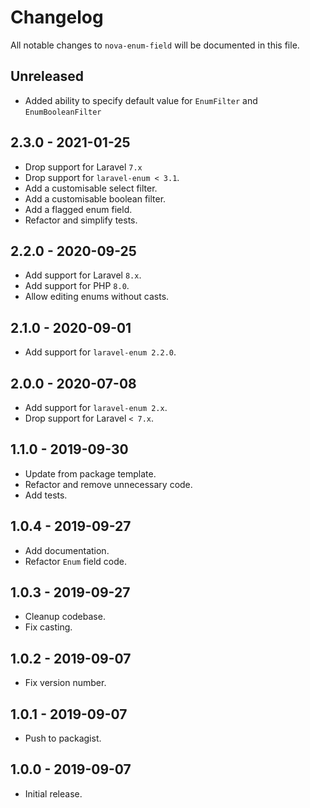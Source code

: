 # Changelog

All notable changes to `nova-enum-field` will be documented in this file.

## Unreleased
- Added ability to specify default value for `EnumFilter` and `EnumBooleanFilter`

## 2.3.0 - 2021-01-25

- Drop support for Laravel `7.x`
- Drop support for `laravel-enum < 3.1`.
- Add a customisable select filter.
- Add a customisable boolean filter.
- Add a flagged enum field.
- Refactor and simplify tests.

## 2.2.0 - 2020-09-25

- Add support for Laravel `8.x`.
- Add support for PHP `8.0`.
- Allow editing enums without casts.

## 2.1.0 - 2020-09-01

- Add support for `laravel-enum 2.2.0`.

## 2.0.0 - 2020-07-08

- Add support for `laravel-enum 2.x`.
- Drop support for Laravel `< 7.x`.

## 1.1.0 - 2019-09-30

- Update from package template.
- Refactor and remove unnecessary code.
- Add tests.

## 1.0.4 - 2019-09-27

- Add documentation.
- Refactor `Enum` field code.

## 1.0.3 - 2019-09-27

- Cleanup codebase.
- Fix casting.

## 1.0.2 - 2019-09-07

- Fix version number.

## 1.0.1 - 2019-09-07

- Push to packagist.

## 1.0.0 - 2019-09-07

- Initial release.
